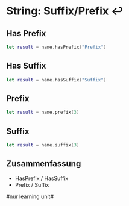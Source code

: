 # String: Suffix/Prefix ↩️

## Has Prefix

```swift
let result = name.hasPrefix("Prefix")
```

## Has Suffix

```swift
let result = name.hasSuffix("Suffix")
```

## Prefix

```swift
let result = name.prefix(3)
```


## Suffix

```swift
let result = name.suffix(3)
```

## Zusammenfassung
- HasPrefix / HasSuffix
- Prefix / Suffix


#nur learning unit#